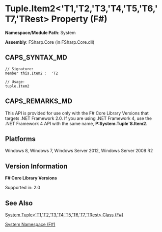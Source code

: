 # Tuple.Item2<'T1,'T2,'T3,'T4,'T5,'T6,'T7,'TRest> Property (F#)

**Namespace/Module Path**: System

**Assembly**: FSharp.Core (in FSharp.Core.dll)


## CAPS_SYNTAX_MD

```
// Signature:
member this.Item2 :  'T2

// Usage:
tuple.Item2
```

## CAPS_REMARKS_MD
This API is provided for use only with the F# Core Library Versions that targets .NET Framework 2.0. If you are using .NET Framework 4, use the .NET Framework 4 API with the same name, **P:System.Tuple&#96;8.Item2**.


## Platforms
Windows 8, Windows 7, Windows Server 2012, Windows Server 2008 R2


## Version Information
**F# Core Library Versions**

Supported in: 2.0




## See Also
[System.Tuple&#60;'T1,'T2,'T3,'T4,'T5,'T6,'T7,'TRest&#62; Class &#40;F&#35;&#41;](System.Tuple%3C%27T1%2C%27T2%2C%27T3%2C%27T4%2C%27T5%2C%27T6%2C%27T7%2C%27TRest%3E+Class+%28F%23%29.md)

[System Namespace &#40;F&#35;&#41;](System+Namespace+%28F%23%29.md)

